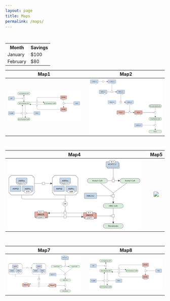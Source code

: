 ```yaml
---
layout: page
title: Maps
permalink: /maps/
---
```


<br />


<table align="right">
  <tr>
    <th>Month</th>
    <th>Savings</th>
  </tr>
  <tr>
    <td>January</td>
    <td>$100</td>
  </tr>
  <tr>
    <td>February</td>
    <td>$80</td>
  </tr>
</table>



 Map1                             |   | Map2
:--------------------------------:|:-:|:--------------------------------:
 ![](/images/figure01v03.png)     |   | ![](/images/figure02v03.png)

<br />

 Map4                             |   | Map5
:--------------------------------:|:-:|:--------------------------------:
 ![](/images/figure03v03.png)     |   | ![](/images/figure0v03.png)

<br />

 Map7                             |   | Map8
:--------------------------------:|:-:|:--------------------------------:
 ![](/images/figure03v03.png)     |   | ![](/images/figure01v03.png)


